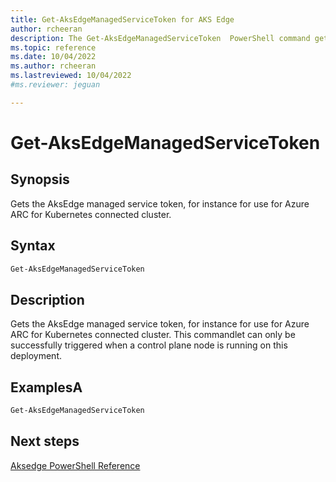 ```yaml
---
title: Get-AksEdgeManagedServiceToken for AKS Edge
author: rcheeran
description: The Get-AksEdgeManagedServiceToken  PowerShell command gets the AksEdge managed service token
ms.topic: reference
ms.date: 10/04/2022
ms.author: rcheeran 
ms.lastreviewed: 10/04/2022
#ms.reviewer: jeguan

---
```



# Get-AksEdgeManagedServiceToken

## Synopsis

Gets the AksEdge managed service token, for instance for use for Azure ARC for Kubernetes connected cluster.

## Syntax

```powershell
Get-AksEdgeManagedServiceToken
```

## Description

Gets the AksEdge managed service token, for instance for use for Azure ARC for Kubernetes connected cluster.
This commandlet can only be successfully triggered when a control plane node is running on this deployment.

## ExamplesA

```powershell
Get-AksEdgeManagedServiceToken
```

## Next steps

[Aksedge PowerShell Reference](./index.md)
